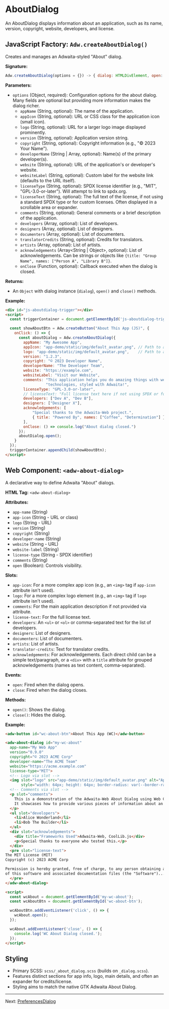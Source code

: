 # AboutDialog

An AboutDialog displays information about an application, such as its name, version, copyright, website, developers, and license.

## JavaScript Factory: `Adw.createAboutDialog()`

Creates and manages an Adwaita-styled "About" dialog.

**Signature:**

```javascript
Adw.createAboutDialog(options = {}) -> { dialog: HTMLDivElement, open: function, close: function }
```

**Parameters:**

*   `options` (Object, required): Configuration options for the about dialog. Many fields are optional but providing more information makes the dialog richer.
    *   `appName` (String, optional): The name of the application.
    *   `appIcon` (String, optional): URL or CSS class for the application icon (small icon).
    *   `logo` (String, optional): URL for a larger logo image displayed prominently.
    *   `version` (String, optional): Application version string.
    *   `copyright` (String, optional): Copyright information (e.g., "© 2023 Your Name").
    *   `developerName` (String | Array<String>, optional): Name(s) of the primary
        developer(s).
    *   `website` (String, optional): URL of the application's or developer's website.
    *   `websiteLabel` (String, optional): Custom label for the website link
        (defaults to the URL itself).
    *   `licenseType` (String, optional): SPDX license identifier (e.g., "MIT",
        "GPL-3.0-or-later"). Will attempt to link to spdx.org.
    *   `licenseText` (String, optional): The full text of the license, if not
        using a standard SPDX type or for custom licenses. Often displayed in a
        scrollable area or expander.
    *   `comments` (String, optional): General comments or a brief description of the
        application.
    *   `developers` (Array<String>, optional): List of developers.
    *   `designers` (Array<String>, optional): List of designers.
    *   `documenters` (Array<String>, optional): List of documenters.
    *   `translatorCredits` (String, optional): Credits for translators.
    *   `artists` (Array<String>, optional): List of artists.
    *   `acknowledgements` (Array<String | Object>, optional): List of
        acknowledgements. Can be strings or objects like
        `{title: "Group Name", names: ["Person A", "Library B"]}`.
    *   `onClose` (Function, optional): Callback executed when the dialog is closed.

**Returns:**

*   An `Object` with dialog instance (`dialog`), `open()` and `close()` methods.

**Example:**

```html
<div id="js-aboutdialog-trigger"></div>
<script>
  const triggerContainer = document.getElementById('js-aboutdialog-trigger');

  const showAboutBtn = Adw.createButton("About This App (JS)", {
    onClick: () => {
      const aboutDialog = Adw.createAboutDialog({
        appName: "My Awesome App",
        appIcon: "app-demo/static/img/default_avatar.png", // Path to a small icon
        logo: "app-demo/static/img/default_avatar.png",    // Path to a larger logo
        version: "1.2.3",
        copyright: "© 2023 Developer Name",
        developerName: "The Developer Team",
        website: "https://example.com",
        websiteLabel: "Visit our Website",
        comments: "This application helps you do amazing things with web " +
                  "technologies, styled with Adwaita!",
        licenseType: "GPL-3.0-or-later",
        // licenseText: "Full license text here if not using SPDX or for custom details...",
        developers: ["Dev A", "Dev B"],
        designers: ["Designer X"],
        acknowledgements: [
            "Special thanks to the Adwaita-Web project.",
            { title: "Powered By", names: ["Coffee", "Determination"] }
        ],
        onClose: () => console.log("About dialog closed.")
      });
      aboutDialog.open();
    }
  });
  triggerContainer.appendChild(showAboutBtn);
</script>
```

## Web Component: `<adw-about-dialog>`

A declarative way to define Adwaita "About" dialogs.

**HTML Tag:** `<adw-about-dialog>`

**Attributes:**

*   `app-name` (String)
*   `app-icon` (String - URL or class)
*   `logo` (String - URL)
*   `version` (String)
*   `copyright` (String)
*   `developer-name` (String)
*   `website` (String - URL)
*   `website-label` (String)
*   `license-type` (String - SPDX identifier)
*   `comments` (String)
*   `open` (Boolean): Controls visibility.

**Slots:**

*   `app-icon`: For a more complex app icon (e.g., an `<img>` tag if `app-icon` attribute isn't used).
*   `logo`: For a more complex logo element (e.g., an `<img>` tag if `logo` attribute isn't used).
*   `comments`: For the main application description if not provided via attribute.
*   `license-text`: For the full license text.
*   `developers`: An `<ul>` or `<ol>` or comma-separated text for the list of developers.
*   `designers`: List of designers.
*   `documenters`: List of documenters.
*   `artists`: List of artists.
*   `translator-credits`: Text for translator credits.
*   `acknowledgements`: For acknowledgements. Each direct child can be a simple text/paragraph, or a `<div>` with a `title` attribute for grouped acknowledgements (names as text content, comma-separated).

**Events:**

*   `open`: Fired when the dialog opens.
*   `close`: Fired when the dialog closes.

**Methods:**

*   `open()`: Shows the dialog.
*   `close()`: Hides the dialog.

**Example:**

```html
<adw-button id="wc-about-btn">About This App (WC)</adw-button>

<adw-about-dialog id="my-wc-about"
  app-name="My Web App"
  version="0.9.0"
  copyright="© 2023 ACME Corp"
  developer-name="The ACME Team"
  website="https://acme.example.com"
  license-type="MIT">
  <!-- Logo via slot -->
  <img slot="logo" src="app-demo/static/img/default_avatar.png" alt="App Logo"
       style="width: 64px; height: 64px; border-radius: var(--border-radius-default);">
  <!-- Comments via slot -->
  <p slot="comments">
    This is a demonstration of the Adwaita-Web About Dialog using Web Components.
    It showcases how to provide various pieces of information about an application.
  </p>
  <ul slot="developers">
    <li>Alice Wonderland</li>
    <li>Bob The Builder</li>
  </ul>
  <div slot="acknowledgements">
    <div title="Frameworks Used">Adwaita-Web, CoolLib.js</div>
    <p>Special thanks to everyone who tested this.</p>
  </div>
  <pre slot="license-text">
The MIT License (MIT)
Copyright (c) 2023 ACME Corp

Permission is hereby granted, free of charge, to any person obtaining a copy
of this software and associated documentation files (the "Software")...
  </pre>
</adw-about-dialog>

<script>
  const wcAbout = document.getElementById('my-wc-about');
  const wcAboutBtn = document.getElementById('wc-about-btn');

  wcAboutBtn.addEventListener('click', () => {
    wcAbout.open();
  });

  wcAbout.addEventListener('close', () => {
    console.log('WC About Dialog closed.');
  });
</script>
```

## Styling

*   Primary SCSS: `scss/_about_dialog.scss` (builds on `_dialog.scss`).
*   Features distinct sections for app info, logo, main details, and often an expander for credits/license.
*   Styling aims to match the native GTK Adwaita About Dialog.

---
Next: [PreferencesDialog](./preferencesdialog.md)
